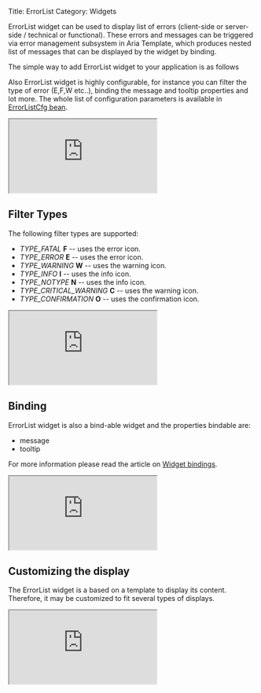 Title: ErrorList
Category: Widgets

ErrorList widget can be used to display list of errors (client-side or server-side / technical or functional). These errors and messages can be triggered via error management subsystem in Aria Template, which produces nested list of messages that can be displayed by the widget by binding.

The simple way to add ErrorList widget to your application is as follows

<script src='http://snippets.ariatemplates.com/snippets/github.com/ariatemplates/documentation-code/snippets/widgets/errorlist/Snippet.tpl?tag=wgtErrorListSimple&lang=at&outdent=true'></script>

Also ErrorList widget is highly configurable, for instance you can filter the type of error (E,F,W etc..), binding the message and tooltip properties and lot more. The whole list of configuration parameters is available in [ErrorListCfg bean](http://ariatemplates.com/api/#aria.widgets.CfgBeans:ErrorListCfg).

<iframe class='samples' src='http://snippets.ariatemplates.com/samples/github.com/ariatemplates/documentation-code/samples/widgets/errorlist/standard/' ></iframe>

## Filter Types

The following filter types are supported:

* _TYPE\_FATAL_  **F** -- uses the error icon.
* _TYPE\_ERROR_ **E** -- uses the error icon.
* _TYPE\_WARNING_ **W** -- uses the warning icon.
* _TYPE\_INFO_ **I** -- uses the info icon.
* _TYPE\_NOTYPE_ **N** -- uses the info icon.
* _TYPE\_CRITICAL\_WARNING_ **C** -- uses the warning icon.
* _TYPE\_CONFIRMATION_ **O** -- uses the confirmation icon.

<script src='http://snippets.ariatemplates.com/snippets/github.com/ariatemplates/documentation-code/snippets/widgets/errorlist/Snippet.tpl?tag=wgtErrorListFilter&lang=at&outdent=true'></script>

<iframe class='samples' src='http://snippets.ariatemplates.com/samples/github.com/ariatemplates/documentation-code/samples/widgets/errorlist/filtering/' ></iframe>

## Binding

ErrorList widget is also a bind-able widget and the properties bindable are:

* message
* tooltip

For more information please read the article on [Widget bindings](widget_bindings).

<script src='http://snippets.ariatemplates.com/snippets/github.com/ariatemplates/documentation-code/snippets/widgets/errorlist/Snippet.tpl?tag=wgtErrorListBinding&lang=at&outdent=true'></script>

<iframe class='samples' src='http://snippets.ariatemplates.com/samples/github.com/ariatemplates/documentation-code/samples/widgets/errorlist/binding/' ></iframe>

## Customizing the display

The ErrorList widget is a based on a template to display its content.
Therefore, it may be customized to fit several types of displays.

<script src='http://snippets.ariatemplates.com/snippets/github.com/ariatemplates/documentation-code/snippets/widgets/errorlist/Snippet.tpl?tag=wgtErrorListCustomized&lang=at&outdent=true'></script>

<iframe class='samples' src='http://snippets.ariatemplates.com/samples/github.com/ariatemplates/documentation-code/samples/widgets/errorlist/custom/' ></iframe>
